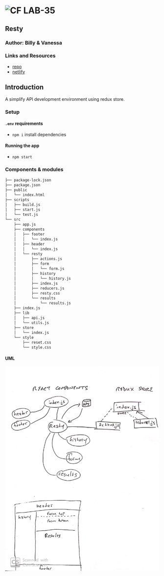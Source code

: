 ![CF](http://i.imgur.com/7v5ASc8.png) LAB-35
=================================================

## Resty

### Author: Billy & Vanessa

### Links and Resources
* [repo](https://github.com/Wei9023/lab-34)
* [netlify](https://billy-vanessa-resty.netlify.com/)

## Introduction
A simplify API development environment using redux store.


### Setup
#### `.env` requirements
* `npm i` install dependencies

#### Running the app
* `npm start`

### Components & modules
```
├── package-lock.json
├── package.json
├── public
│   └── index.html
├── scripts
│   ├── build.js
│   ├── start.js
│   └── test.js
└── src
    ├── app.js
    ├── components
    │   ├── footer
    │   │   └── index.js
    │   ├── header
    │   │   └── index.js
    │   └── resty
    │       ├── actions.js
    │       ├── form
    │       │   └── form.js
    │       ├── history
    │       │   └── history.js
    │       ├── index.js
    │       ├── reducers.js
    │       ├── resty.css
    │       └── results
    │           └── results.js
    ├── index.js
    ├── lib
    │   ├── api.js
    │   └── utils.js
    ├── store
    │   └── index.js
    └── style
        ├── reset.css
        └── style.css
```


#### UML
![uml](./assets/lab-35.jpeg)